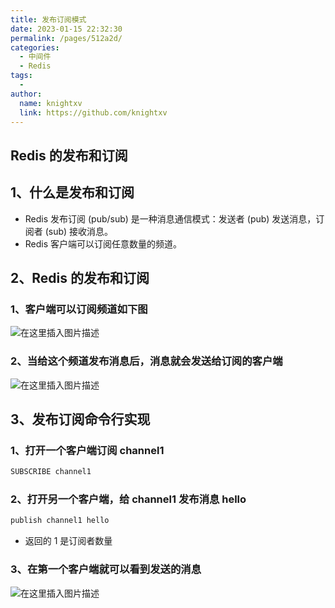 ```yaml
---
title: 发布订阅模式
date: 2023-01-15 22:32:30
permalink: /pages/512a2d/
categories:
  - 中间件
  - Redis
tags:
  - 
author: 
  name: knightxv
  link: https://github.com/knightxv
---
```

## Redis 的发布和订阅

## 1、什么是发布和订阅

-   Redis 发布订阅 (pub/sub) 是一种消息通信模式：发送者 (pub) 发送消息，订阅者 (sub) 接收消息。
-   Redis 客户端可以订阅任意数量的频道。

## 2、Redis 的发布和订阅

### 1、客户端可以订阅频道如下图

![在这里插入图片描述](https://img-blog.csdnimg.cn/abfe2b91845546c9a347beeb3fb79a4c.png)

### 2、当给这个频道发布消息后，消息就会发送给订阅的客户端

![在这里插入图片描述](https://img-blog.csdnimg.cn/875f9066ac9f4226a7a21d2724679eea.png?x-oss-process=image/watermark,type_d3F5LXplbmhlaQ,shadow_50,text_Q1NETiBAeGlhb3h1ZUB4dWUuY29t,size_7,color_FFFFFF,t_70,g_se,x_16)

## 3、发布订阅命令行实现

### 1、打开一个客户端订阅 channel1

```sh
SUBSCRIBE channel1
```

### 2、打开另一个客户端，给 channel1 发布消息 hello

```sh
publish channel1 hello
```

-   返回的 1 是订阅者数量

### 3、在第一个客户端就可以看到发送的消息

![在这里插入图片描述](https://img-blog.csdnimg.cn/32ed19067d034ca3892e308a40a58be6.png)
